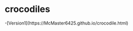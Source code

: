 # crocodiles
<DOCTYPE html>
-[Version1](https://McMaster6425.github.io/crocodile.html)


</body>
</html>